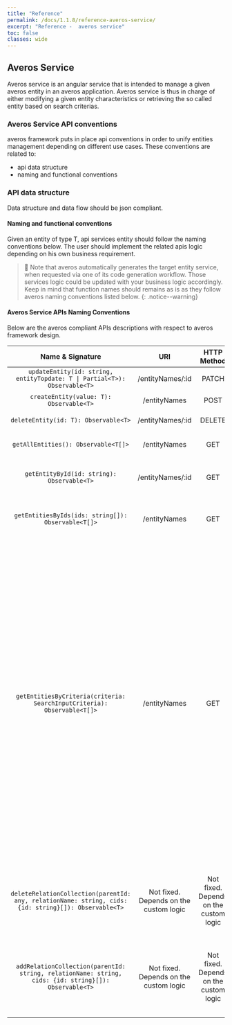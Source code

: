 ```yaml
---
title: "Reference"
permalink: /docs/1.1.8/reference-averos-service/
excerpt: "Reference -  averos service"
toc: false
classes: wide
---
```


## **Averos Service**

Averos service is an angular service that is intended to manage a given averos entity in an averos application.
Averos service is thus in charge of either modifying a given entity characteristics or retrieving the so called entity based on search criterias. 

### **Averos Service API conventions**

averos framework puts in place api conventions in order to unify entities management depending on different use cases. These conventions are related to:
- api data structure
- naming and functional conventions


### **API data structure** 
Data structure and data flow should be json compliant. 


#### **Naming and functional conventions**

Given an entity of type T, api services entity should follow the naming conventions below. The user should implement the related apis logic depending on his own business requirement.

>🚩 Note that averos automatically generates the target entity service, when requested via one of its code generation workflow.
Those services logic could be updated with your business logic accordingly. 
Keep in mind that function names should remains as is as they follow averos naming conventions listed below.
{: .notice--warning}

#### **Averos Service APIs Naming Conventions**

Below are the averos compliant APIs descriptions with respect to averos framework design.


|  **Name & Signature** | **URI** |  **HTTP Method** | **API Logic Type** | **API Description** |
| :------------: | :------------: | :------------: | :------------: |:------------: |
| `updateEntity(id: string, entityTopdate: T \| Partial<T>): Observable<T>` | /entityNames/:id | PATCH | SIMPLE | Updates an averos entity of type T |
| `createEntity(value: T): Observable<T>` | /entityNames | POST | SIMPLE | Creates an averos entity of type T |
| `deleteEntity(id: T): Observable<T>` | /entityNames/:id | DELETE | SIMPLE | Removes an averos entity of type T |
| `getAllEntities(): Observable<T[]>` | /entityNames | GET | SIMPLE | Retrieves a list of all entities instances of type T |
| `getEntityById(id: string): Observable<T>` | /entityNames/:id | GET | SIMPLE | Retrieves the averos entity instance of type T having the requested id |
| `getEntitiesByIds(ids: string[]): Observable<T[]>` | /entityNames | GET | SIMPLE | Retrieves a list of averos entities instances of type T according to their list of ids |
| `getEntitiesByCriteria(criteria: SearchInputCriteria): Observable<T[]>` | /entityNames | GET | SIMPLE | Retrieves a list of averos entities instances of type T that meets the given criteria. <br/> Note that **criteria** is of type **SearchInputCriteria** which is an averos type defining the criteria in a search use case. <br> Search use cases are composite averos use cases that are build as a composition of atomic averos components. Each component accepts a search input entry of type string, and outputs an averos criteria type. <br/> **SearchInputCriteria** is thus the aggregation of all averos criteria resulted in the aggregation of averos atomic components. <br/> More on this topic will be available soon in the ongoing averos documentation. |
| `deleteRelationCollection(parentId: any, relationName: string, cids: {id: string}[]): Observable<T>` | Not fixed. <br/> Depends on the custom logic | Not fixed. <br/> Depends on the custom logic | COMPOSITE | Deletes one or several composite entity child that belongs to a one to many relationship. <br/> Returns the parent entity (relashionship owner) |
| `addRelationCollection(parentId: string, relationName: string, cids: {id: string}[]): Observable<T>` | Not fixed. <br/> Depends on the custom logic | Not fixed. <br/> Depends on the custom logic | COMPOSITE | Adds one or several composite averos entity child(s) that are/is part of a one to many relationship. <br/> Returns the parent entity (relashionship owner) |

